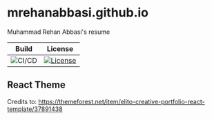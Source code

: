 # mrehanabbasi.github.io
Muhammad Rehan Abbasi's resume

| Build                                                                                                | License                                                                                                                                         |
| ---------------------------------------------------------------------------------------------------- | ----------------------------------------------------------------------------------------------------------------------------------------------- |
| ![CI/CD](https://github.com/mrehanabbasi/mrehanabbasi.github.io/actions/workflows/ci.yaml/badge.svg) | [![License](https://img.shields.io/github/license/mrehanabbasi/mrehanabbasi.github.io)](https://github.com/mrehanabbasi/mrehanabbasi.github.io) |

## React Theme
Credits to: https://themeforest.net/item/elito-creative-portfolio-react-template/37891438
